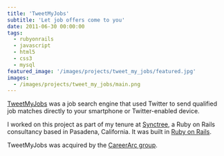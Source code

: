 ```yaml
---
title: 'TweetMyJobs'
subtitle: 'Let job offers come to you'
date: 2011-06-30 00:00:00
tags:
  - rubyonrails
  - javascript
  - html5
  - css3
  - mysql
featured_image: '/images/projects/tweet_my_jobs/featured.jpg'
images:
  - /images/projects/tweet_my_jobs/main.png
---
```

[TweetMyJobs](http://www.tweetmyjobs.com) was a job search engine that used Twitter to send qualified job matches directly to your smartphone or Twitter-enabled device.

I worked on this project as part of my tenure at [Synctree](http://www.synctree.com), a Ruby on Rails consultancy based in Pasadena, California. It was built in [Ruby on Rails](http://rubyonrails.org/).

TweetMyJobs was acquired by the [CareerArc group](https://www.careerarc.com/).
